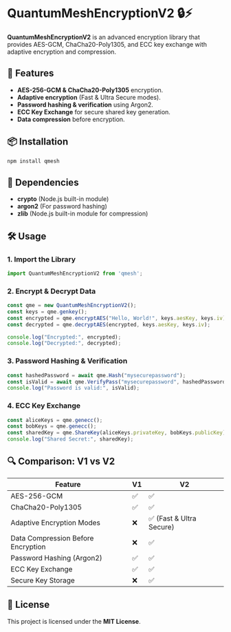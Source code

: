 # QuantumMeshEncryptionV2 🔒⚡

**QuantumMeshEncryptionV2** is an advanced encryption library that provides AES-GCM, ChaCha20-Poly1305, and ECC key exchange with adaptive encryption and compression.

## 🚀 Features
- **AES-256-GCM & ChaCha20-Poly1305** encryption.
- **Adaptive encryption** (Fast & Ultra Secure modes).
- **Password hashing & verification** using Argon2.
- **ECC Key Exchange** for secure shared key generation.
- **Data compression** before encryption.

## 📦 Installation  
```sh
npm install qmesh
```

## 📜 Dependencies
- **crypto** (Node.js built-in module)
- **argon2** (For password hashing)
- **zlib** (Node.js built-in module for compression)

## 🛠️ Usage  

### **1. Import the Library**
```js
import QuantumMeshEncryptionV2 from 'qmesh';
```

### **2. Encrypt & Decrypt Data**
```js
const qme = new QuantumMeshEncryptionV2();
const keys = qme.genkey();
const encrypted = qme.encryptAES("Hello, World!", keys.aesKey, keys.iv);
const decrypted = qme.decryptAES(encrypted, keys.aesKey, keys.iv);

console.log("Encrypted:", encrypted);
console.log("Decrypted:", decrypted);
```

### **3. Password Hashing & Verification**
```js
const hashedPassword = await qme.Hash("mysecurepassword");
const isValid = await qme.VerifyPass("mysecurepassword", hashedPassword);
console.log("Password is valid:", isValid);
```

### **4. ECC Key Exchange**
```js
const aliceKeys = qme.genecc();
const bobKeys = qme.genecc();
const sharedKey = qme.ShareKey(aliceKeys.privateKey, bobKeys.publicKey);
console.log("Shared Secret:", sharedKey);
```

## 🔍 Comparison: V1 vs V2

| Feature | V1 | V2 |
|---------|----|----|
| AES-256-GCM | ✅ | ✅ |
| ChaCha20-Poly1305 | ✅ | ✅ |
| Adaptive Encryption Modes | ❌ | ✅ (Fast & Ultra Secure) |
| Data Compression Before Encryption | ❌ | ✅ |
| Password Hashing (Argon2) | ✅ | ✅ |
| ECC Key Exchange | ✅ | ✅ |
| Secure Key Storage | ❌ | ✅ |

## 🔗 License
This project is licensed under the **MIT License**.

